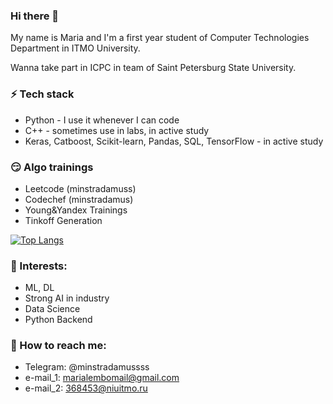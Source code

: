 ### Hi there 👋
My name is Maria and I'm a first year student of Computer Technologies Department in ITMO University.

Wanna take part in ICPC in team of Saint Petersburg State University.


### ⚡ Tech stack
* Python - I use it whenever I can code
* C++ - sometimes use in labs, in active study
* Keras, Catboost, Scikit-learn, Pandas, SQL, TensorFlow - in active study

### 😏 Algo trainings
* Leetcode   (minstradamuss)
* Codechef   (minstradamus)
* Young&Yandex Trainings
* Tinkoff Generation

[![Top Langs](https://github-readme-stats.vercel.app/api/top-langs/?username=minstradamuss)](https://github.com/anuraghazra/github-readme-stats)


### 🌱 Interests:
- ML, DL
- Strong AI in industry
- Data Science
- Python Backend

### 💬 How to reach me: 
* Telegram: @minstradamussss
* e-mail_1: marialembomail@gmail.com
* e-mail_2: 368453@niuitmo.ru


